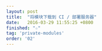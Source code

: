 ```yaml
---
layout: post
title:  "将模块下载到 CI / 部署服务器"
date:   2016-03-29 11:55:25 +0800
finished: "☆"
tag: 'private-modules'
order: '02'
---
```

